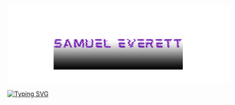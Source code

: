 ![Samuel Everett](https://github.com/Severett77/Severett77/blob/main/sae.png)

[![Typing SVG](https://readme-typing-svg.demolab.com?font=Audiowide&size=22&pause=1000&color=6022AE&center=true&vCenter=true&width=435&lines=Hello%2C+thanks+for+visiting!;I+am+an+AI+Engineer;Cybersecurity+Specialist;Quantum+Computing+Researcher)](https://git.io/typing-svg)
